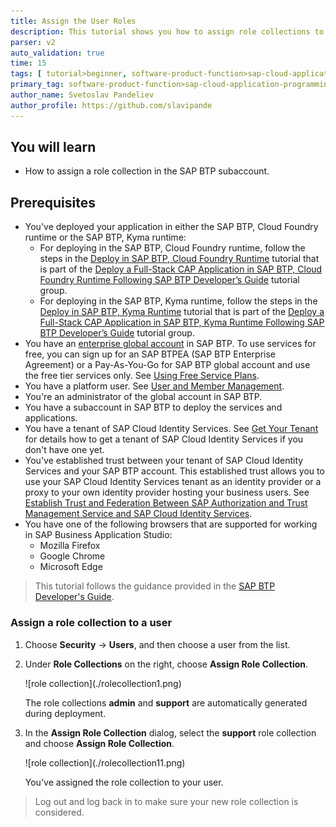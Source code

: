```yaml
---
title: Assign the User Roles
description: This tutorial shows you how to assign role collections to users. 
parser: v2
auto_validation: true
time: 15
tags: [ tutorial>beginner, software-product-function>sap-cloud-application-programming-model, programming-tool>node-js, software-product>sap-business-technology-platform, software-product>sap-fiori]
primary_tag: software-product-function>sap-cloud-application-programming-model
author_name: Svetoslav Pandeliev
author_profile: https://github.com/slavipande
---
```


## You will learn

- How to assign a role collection in the SAP BTP subaccount.


## Prerequisites

- You've deployed your application in either the SAP BTP, Cloud Foundry runtime or the SAP BTP, Kyma runtime: 
    - For deploying in the SAP BTP, Cloud Foundry runtime, follow the steps in the [Deploy in SAP BTP, Cloud Foundry Runtime](deploy-to-cf) tutorial that is part of the [Deploy a Full-Stack CAP Application in SAP BTP, Cloud Foundry Runtime Following SAP BTP Developer’s Guide](https://developers.sap.com/group.deploy-full-stack-cap-application.html) tutorial group. 
    - For deploying in the SAP BTP, Kyma runtime, follow the steps in the [Deploy in SAP BTP, Kyma Runtime](deploy-to-kyma) tutorial that is part of the [Deploy a Full-Stack CAP Application in SAP BTP, Kyma Runtime Following SAP BTP Developer’s Guide](https://developers.sap.com/group.deploy-full-stack-cap-kyma-runtime.html) tutorial group. 
- You have an [enterprise global account](https://help.sap.com/docs/btp/sap-business-technology-platform/getting-global-account#loiod61c2819034b48e68145c45c36acba6e) in SAP BTP. To use services for free, you can sign up for an SAP BTPEA (SAP BTP Enterprise Agreement) or a Pay-As-You-Go for SAP BTP global account and use the free tier services only. See [Using Free Service Plans](https://help.sap.com/docs/btp/sap-business-technology-platform/using-free-service-plans?version=Cloud).
- You have a platform user. See [User and Member Management](https://help.sap.com/docs/btp/sap-business-technology-platform/user-and-member-management).
- You're an administrator of the global account in SAP BTP.
- You have a subaccount in SAP BTP to deploy the services and applications.
- You have a tenant of SAP Cloud Identity Services. See [Get Your Tenant](https://help.sap.com/docs/cloud-identity-services/cloud-identity-services/get-your-tenant) for details how to get a tenant of SAP Cloud Identity Services if you don't have one yet.
- You've established trust between your tenant of SAP Cloud Identity Services and your SAP BTP account. This established trust allows you to use your SAP Cloud Identity Services tenant as an identity provider or a proxy to your own identity provider hosting your business users. See [Establish Trust and Federation Between SAP Authorization and Trust Management Service and SAP Cloud Identity Services](https://help.sap.com/docs/btp/sap-business-technology-platform/establish-trust-and-federation-between-uaa-and-identity-authentication).
- You have one of the following browsers that are supported for working in SAP Business Application Studio:
    - Mozilla Firefox
    - Google Chrome
    - Microsoft Edge

> This tutorial follows the guidance provided in the [SAP BTP Developer's Guide](https://help.sap.com/docs/btp/btp-developers-guide/what-is-btp-developers-guide).


### Assign a role collection to a user


1. Choose **Security** &rarr; **Users**, and then choose a user from the list. 

2. Under **Role Collections** on the right, choose **Assign Role Collection**.

      <!-- border; size:540px --> ![role collection](./rolecollection1.png)

      The role collections **admin** and **support** are automatically generated during deployment.

2. In the **Assign Role Collection** dialog, select the **support** role collection and choose **Assign Role Collection**.

      <!-- border; size:540px --> ![role collection](./rolecollection11.png)

      You've assigned the role collection to your user.

> Log out and log back in to make sure your new role collection is considered.
